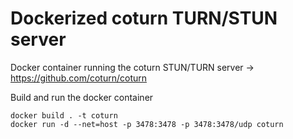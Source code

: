 # Dockerized coturn TURN/STUN server

Docker container running the coturn STUN/TURN server -> https://github.com/coturn/coturn

Build and run the docker container
```
docker build . -t coturn
docker run -d --net=host -p 3478:3478 -p 3478:3478/udp coturn
```

